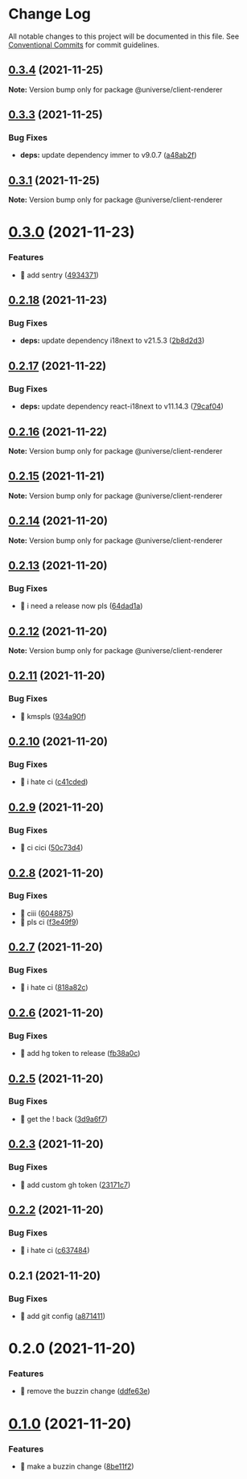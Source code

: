 # Change Log

All notable changes to this project will be documented in this file.
See [Conventional Commits](https://conventionalcommits.org) for commit guidelines.

## [0.3.4](https://github.com/TomTomB/universe_react_vite/compare/v0.3.3...v0.3.4) (2021-11-25)

**Note:** Version bump only for package @universe/client-renderer





## [0.3.3](https://github.com/TomTomB/universe_react_vite/compare/v0.3.2...v0.3.3) (2021-11-25)


### Bug Fixes

* **deps:** update dependency immer to v9.0.7 ([a48ab2f](https://github.com/TomTomB/universe_react_vite/commit/a48ab2fa900a960d8b135623ef2c4541b56d903f))





## [0.3.1](https://github.com/TomTomB/universe_react_vite/compare/v0.3.0...v0.3.1) (2021-11-25)

**Note:** Version bump only for package @universe/client-renderer





# [0.3.0](https://github.com/TomTomB/universe/compare/v0.2.18...v0.3.0) (2021-11-23)


### Features

* 🎸 add sentry ([4934371](https://github.com/TomTomB/universe/commit/4934371131378fb7302e82b4326a25c9c1cee300))





## [0.2.18](https://github.com/TomTomB/universe/compare/v0.2.17...v0.2.18) (2021-11-23)


### Bug Fixes

* **deps:** update dependency i18next to v21.5.3 ([2b8d2d3](https://github.com/TomTomB/universe/commit/2b8d2d330ab487777923487db5220ee4c2738d01))





## [0.2.17](https://github.com/TomTomB/universe/compare/v0.2.16...v0.2.17) (2021-11-22)


### Bug Fixes

* **deps:** update dependency react-i18next to v11.14.3 ([79caf04](https://github.com/TomTomB/universe/commit/79caf04495dbea97cf8a8615ec84b6d0b15528cd))





## [0.2.16](https://github.com/TomTomB/universe/compare/v0.2.15...v0.2.16) (2021-11-22)

**Note:** Version bump only for package @universe/client-renderer





## [0.2.15](https://github.com/TomTomB/universe/compare/v0.2.14...v0.2.15) (2021-11-21)

**Note:** Version bump only for package @universe/client-renderer





## [0.2.14](https://github.com/TomTomB/universe/compare/v21.11.20-1291...v0.2.14) (2021-11-20)

**Note:** Version bump only for package @universe/client-renderer





## [0.2.13](https://github.com/TomTomB/universe/compare/v0.2.12...v0.2.13) (2021-11-20)


### Bug Fixes

* 🐛 i need a release now pls ([64dad1a](https://github.com/TomTomB/universe/commit/64dad1ab69f142e87d3b1d7e189286f1e71b5c3d))





## [0.2.12](https://github.com/TomTomB/universe/compare/v0.2.11...v0.2.12) (2021-11-20)

**Note:** Version bump only for package @universe/client-renderer





## [0.2.11](https://github.com/TomTomB/universe/compare/v0.2.10...v0.2.11) (2021-11-20)


### Bug Fixes

* 🐛 kmspls ([934a90f](https://github.com/TomTomB/universe/commit/934a90f6da540dd8ab2fe0060714066702be9fba))





## [0.2.10](https://github.com/TomTomB/universe/compare/v0.2.9...v0.2.10) (2021-11-20)


### Bug Fixes

* 🐛 i hate ci ([c41cded](https://github.com/TomTomB/universe/commit/c41cded8fc7caa81ded6c33f90d37d6c59901072))





## [0.2.9](https://github.com/TomTomB/universe/compare/v0.2.8...v0.2.9) (2021-11-20)


### Bug Fixes

* 🐛 ci cici ([50c73d4](https://github.com/TomTomB/universe/commit/50c73d40a9737e337736979217b243212eecfa3d))





## [0.2.8](https://github.com/TomTomB/universe/compare/v0.2.7...v0.2.8) (2021-11-20)


### Bug Fixes

* 🐛 ciii ([6048875](https://github.com/TomTomB/universe/commit/6048875f02f8de19d349b8f8aea113cd6147bd57))
* 🐛 pls ci ([f3e49f9](https://github.com/TomTomB/universe/commit/f3e49f9484f505bb84e0d7c9aa6c58a49610ff9e))





## [0.2.7](https://github.com/TomTomB/universe/compare/v0.2.6...v0.2.7) (2021-11-20)


### Bug Fixes

* 🐛 i hate ci ([818a82c](https://github.com/TomTomB/universe/commit/818a82ce3b86112c437b5d52453e073e8db89daa))





## [0.2.6](https://github.com/TomTomB/universe/compare/v0.2.5...v0.2.6) (2021-11-20)


### Bug Fixes

* 🐛 add hg token to release ([fb38a0c](https://github.com/TomTomB/universe/commit/fb38a0c44a4fca810bbd6e82a7f683fc1db600ba))





## [0.2.5](https://github.com/TomTomB/universe/compare/v0.2.4...v0.2.5) (2021-11-20)


### Bug Fixes

* 🐛 get the ! back ([3d9a6f7](https://github.com/TomTomB/universe/commit/3d9a6f780511352935b8803b0e2ee1edda7e3177))





## [0.2.3](https://github.com/TomTomB/universe/compare/v0.2.2...v0.2.3) (2021-11-20)


### Bug Fixes

* 🐛 add custom gh token ([23171c7](https://github.com/TomTomB/universe/commit/23171c7c384637f1d3714d7894352c818f223b61))





## [0.2.2](https://github.com/TomTomB/universe/compare/v0.2.1...v0.2.2) (2021-11-20)


### Bug Fixes

* 🐛 i hate ci ([c637484](https://github.com/TomTomB/universe/commit/c637484776b4e16d66af74f09a6274aa5d2b0346))





## 0.2.1 (2021-11-20)


### Bug Fixes

* 🐛 add git config ([a871411](https://github.com/TomTomB/universe/commit/a87141135c5e34c111a368a4e97a47fd63c5a640))





# 0.2.0 (2021-11-20)


### Features

* 🎸 remove the buzzin change ([ddfe63e](https://github.com/TomTomB/universe/commit/ddfe63eadfb76b698d76bae8fed4b52a73807b8d))





# [0.1.0](https://github.com/TomTomB/universe/compare/v0.0.1...v0.1.0) (2021-11-20)


### Features

* 🎸 make a buzzin change ([8be11f2](https://github.com/TomTomB/universe/commit/8be11f2a3880ad86c02075339d5218c9a76ae227))
